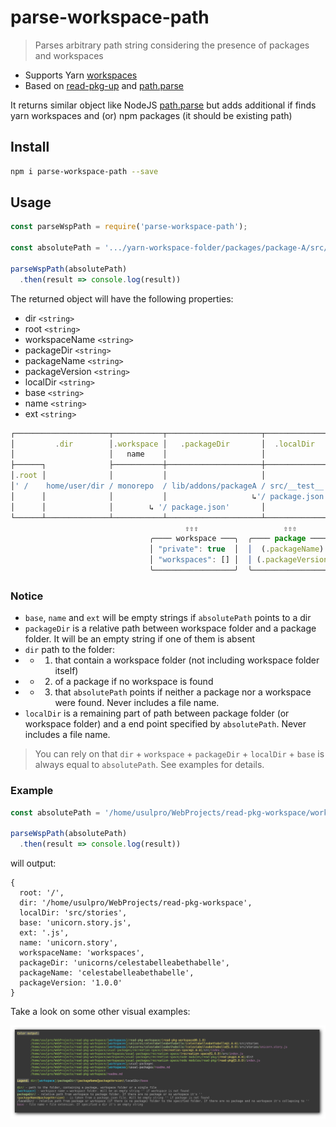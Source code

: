# parse-workspace-path
> Parses arbitrary path string considering the presence of packages and workspaces

- Supports Yarn [workspaces](https://yarnpkg.com/en/docs/workspaces)
- Based on [read-pkg-up](https://www.npmjs.com/package/read-pkg-up) and [path.parse](https://nodejs.org/dist/latest-v9.x/docs/api/path.html#path_path_parse_path)

It returns similar object like NodeJS [path.parse](https://nodejs.org/dist/latest-v9.x/docs/api/path.html#path_path_parse_path) but adds additional if finds yarn workspaces and (or) npm packages (it should be existing path)

## Install

```sh
npm i parse-workspace-path --save
```

## Usage

```js
const parseWspPath = require('parse-workspace-path');

const absolutePath = '.../yarn-workspace-folder/packages/package-A/src/...';

parseWspPath(absolutePath)
  .then(result => console.log(result))

```
The returned object will have the following properties:

- dir `<string>`
- root `<string>`
- workspaceName `<string>`
- packageDir `<string>`
- packageName `<string>`
- packageVersion `<string>`
- localDir `<string>`
- base `<string>`
- name `<string>`
- ext `<string>`

```js
┌─────────────────────┬───────────┬─────────────────────┬──────────────┬────────────┐
│         .dir        │.workspace │   .packageDir       │  .localDir   │   .base    │
│                     │   name    │                     │              │            │
├──────┐              ├───────────┼─────────────────────┼──────────────┼──────┬─────┤
│.root │              │           │                     │              │.name │.ext │
│' /    home/user/dir / monorepo  / lib/addons/packageA / src/__test__ / file  .txt'│
│      │              │           │                   ↳'/ package.json'│      │     │
│      │              │        ↳ '/ package.json'       │              │      │     │
└──────┴──────────────┴───────────┴─────────────────────┴──────────────┴──────┴─────┘
                                       ⇧⇧⇧                   ⇧⇧⇧
                               ╭──── workspace ───╮  ╭──── package ─────╮
                               │ "private": true  │  │  (.packageName)  │
                               │ "workspaces": [] │  │ (.packageVersion)│
                               ╰──────────────────╯  ╰──────────────────╯
```

### Notice

- `base`, `name` and `ext` will be empty strings if `absolutePath` points to a dir
- `packageDir` is a relative path between workspace folder and a package folder. It will be an empty string if one of them is absent
- `dir` path to the folder:
- - 1) that contain a workspace folder (not including workspace folder itself)
- - 2) of a package if no workspace is found
- - 3) that `absolutePath` points if neither a package nor a workspace were found. Never includes a file name.
- `localDir` is a remaining part of path between package folder (or workspace folder) and a end point specified by `absolutePath`. Never includes a file name.

> You can rely on that `dir` + `workspace` + `packageDir` + `localDir` + `base` is always equal to `absolutePath`. See examples for details.

### Example

```js
const absolutePath = '/home/usulpro/WebProjects/read-pkg-workspace/workspaces/unicorns/celestabelleabethabelle/src/stories/unicorn.story.js';

parseWspPath(absolutePath)
  .then(result => console.log(result))

```

will output:

```console
{
  root: '/',
  dir: '/home/usulpro/WebProjects/read-pkg-workspace',
  localDir: 'src/stories',
  base: 'unicorn.story.js',
  ext: '.js',
  name: 'unicorn.story',
  workspaceName: 'workspaces',
  packageDir: 'unicorns/celestabelleabethabelle',
  packageName: 'celestabelleabethabelle',
  packageVersion: '1.0.0'
}

```

Take a look on some other visual examples:

![color output](../../doc/coloroutput.png)
